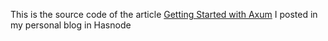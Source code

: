 This is the source code of the article [Getting Started with Axum](https://carlosmv.hashnode.dev/getting-started-with-axum-rust) I posted in my personal blog in Hasnode
